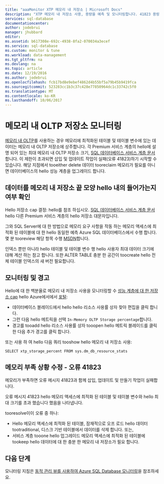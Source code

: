 ```yaml
---
title: "aaaMonitor XTP 메모리 내 저장소 | Microsoft Docs"
description: "XTP 메모리 내 저장소 사용, 용량을 예측 및 모니터링합니다. 41823 용량 오류를 해결합니다."
services: sql-database
documentationcenter: 
author: jodebrui
manager: jhubbard
editor: 
ms.assetid: b617308e-692c-4938-8fa2-070034a3ecef
ms.service: sql-database
ms.custom: monitor & tune
ms.workload: data-management
ms.tgt_pltfrm: na
ms.devlang: na
ms.topic: article
ms.date: 12/19/2016
ms.author: jodebrui
ms.openlocfilehash: fcb17bd8e9ebef4862d4b55bf5a79b45b9419fca
ms.sourcegitcommit: 523283cc1b3c37c428e77850964dc1c33742c5f0
ms.translationtype: MT
ms.contentlocale: ko-KR
ms.lasthandoff: 10/06/2017
---
```

# <a name="monitor-in-memory-oltp-storage"></a>메모리 내 OLTP 저장소 모니터링
[메모리 내 OLTP](sql-database-in-memory.md)를 사용하는 경우 메모리에 최적화된 테이블 및 테이블 변수에 있는 데이터는 메모리 내 OLTP 저장소에 상주합니다. 각 Premium 서비스 계층의 hello에 설명 되어 있는 최대 메모리 내 OLTP 저장소 크기, [SQL 데이터베이스 서비스 계층 문서](sql-database-service-tiers.md#single-database-service-tiers-and-performance-levels)합니다. 이 제한이 초과되면 삽입 및 업데이트 작업이 실패(오류 41823)하기 시작할 수 있습니다. 해당 지점에서 tooeither delete 데이터 tooreclaim 메모리가 필요를 아니면 데이터베이스의 hello 성능 계층을 업그레이드 합니다.

## <a name="determine-whether-data-will-fit-within-hello-in-memory-storage-cap"></a>데이터를 메모리 내 저장소 끝 모양 hello 내의 들어가는지 여부 확인
Hello 저장소 cap 결정: hello를 참조 하십시오. [SQL 데이터베이스 서비스 계층 문서](sql-database-service-tiers.md#single-database-service-tiers-and-performance-levels) hello 다른 Premium 서비스 계층의 hello 저장소 대문자입니다.

그와 SQL Server에 대 한 방법으로 메모리 요구 사항을 작동 하는 메모리 액세스에 최적화 된 테이블에 대 한 hello 동일한 예측 Azure SQL 데이터베이스에서 수행 합니다. 몇 분 tooreview 해당 항목 수행 [MSDN](https://msdn.microsoft.com/library/dn282389.aspx)합니다.

인덱스 뿐만 아니라 hello 테이블 및 테이블 변수 행 hello 사용자 최대 데이터 크기에 대해 계산 하는 참고 합니다. 또한 ALTER TABLE 충분 한 공간이 toocreate hello 전체 테이블 인덱스의 새 버전 필요합니다.

## <a name="monitoring-and-alerting"></a>모니터링 및 경고
Hello에 대 한 백분율로 메모리 내 저장소 사용을 모니터링할 수 [성능 계층에 대 한 저장소 cap](sql-database-service-tiers.md#single-database-service-tiers-and-performance-levels) hello Azure에서에서 [포털](https://portal.azure.com/): 

* 데이터베이스 블레이드에서 hello hello 리소스 사용률 상자 찾아 편집을 클릭 합니다.
* 그런 다음 hello 메트릭을 선택 `In-Memory OLTP Storage percentage`합니다.
* 경고를 tooadd hello 리소스 사용률 상자 tooopen hello 메트릭 블레이드를 클릭 한 다음 추가 경고를 클릭 합니다.

또는 사용 하 여 hello 다음 쿼리 tooshow hello 메모리 내 저장소 사용:

    SELECT xtp_storage_percent FROM sys.dm_db_resource_stats


## <a name="correct-out-of-memory-situations---error-41823"></a>메모리 부족 상황 수정 - 오류 41823
메모리가 부족하면 오류 메시지 41823과 함께 삽입, 업데이트 및 만들기 작업이 실패합니다.

오류 메시지 41823 hello 메모리 액세스에 최적화 된 테이블 및 테이블 변수와 hello 최대 크기를 초과 했습니다 했음을 나타냅니다.

tooresolve이이 오류 중 하나:

* Hello 메모리 액세스에 최적화 된 테이블, 잠재적으로 오프 로드 hello 데이터 tootraditional, 디스크 기반 테이블에서 데이터를 삭제 합니다. 또는,
* 서비스 계층 tooone hello 업그레이드 메모리 액세스에 최적화 된 테이블에 tookeep hello 데이터에 대 한 충분 한 메모리 내 저장소가 필요 합니다.

## <a name="next-steps"></a>다음 단계
모니터링 지침은 [동적 관리 뷰를 사용하여 Azure SQL Database 모니터링](sql-database-monitoring-with-dmvs.md)을 참조하세요.

